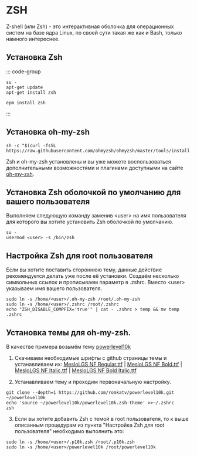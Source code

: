 # ZSH
Z-shell (или Zsh) - это интерактивная оболочка для операционных систем на базе ядра Linux, по своей сути такая же как и Bash, только намного интереснее.

## Установка Zsh<Badge type="warning" text="sisyphus" />
::: code-group

```shell[apt-get]
su -
apt-get update
apt-get install zsh
```
```shell[epm]
epm install zsh
```
:::

## Установка oh-my-zsh
```shell
sh -c "$(curl -fsSL https://raw.githubusercontent.com/ohmyzsh/ohmyzsh/master/tools/install.sh)"
```
Zsh и oh-my-zsh установлены и вы уже можете воспользоваться дополнительными возможностями и плагинами доступными на сайте [oh-my-zsh](https://ohmyz.sh/).

## Установка Zsh оболочкой по умолчанию для вашего пользователя
Выполняем следующую команду заменив \<user> на имя пользователя для которого вы хотите установить Zsh оболочкой по умолчанию.

```shell
su -
usermod <user> -s /bin/zsh
```

## Настройка Zsh для root пользователя
Если вы хотите поставить стороннюю тему, данные действие рекомендуется делать уже после её установки.
Создаём несколько символьных ссылок и прописываем параметр в .zshrc. Вместо \<user> указываем имя вашего пользователя.
```shell
sudo ln -s /home/<user>/.oh-my-zsh /root/.oh-my-zsh
sudo ln -s /home/<user>/.zshrc /root/.zshrc
echo "ZSH_DISABLE_COMPFIX='true'" | cat - .zshrc > temp && mv temp .zshrc
```

## Установка темы для oh-my-zsh.
В качестве примера возьмём тему [powerlevel10k](https://github.com/romkatv/powerlevel10k)

1. Скачиваем необходимые шрифты с github страницы темы и устанавливаем их: [MesloLGS NF Regular.ttf](https://github.com/romkatv/powerlevel10k-media/raw/master/MesloLGS%20NF%20Regular.ttf) | [MesloLGS NF Bold.ttf](https://github.com/romkatv/powerlevel10k-media/raw/master/MesloLGS%20NF%20Bold.ttf) | [MesloLGS NF Italic.ttf](https://github.com/romkatv/powerlevel10k-media/raw/master/MesloLGS%20NF%20Italic.ttf) | [MesloLGS NF Bold Italic.ttf](https://github.com/romkatv/powerlevel10k-media/raw/master/MesloLGS%20NF%20Bold%20Italic.ttf)

2. Устанавливаем тему и проходим первоначальную настройку.
```shell
git clone --depth=1 https://github.com/romkatv/powerlevel10k.git ~/powerlevel10k
echo 'source ~/powerlevel10k/powerlevel10k.zsh-theme' >>~/.zshrc
zsh
```

3. Если вы хотите добавить Zsh с темой в root пользователя, то к выше описанным процедурам из пункта "Настройка Zsh для root пользователя" необходимо выполнить это:
```shell
sudo ln -s /home/<user>/.p10k.zsh /root/.p10k.zsh
sudo ln -s /home/<user>/powerlevel10k /root/powerlevel10k
```
